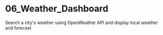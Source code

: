 # 06_Weather_Dashboard
Search a city's weather using OpenWeather API and display local weather and forecast
